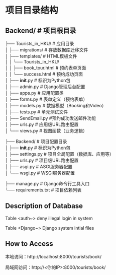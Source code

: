 # 项目目录结构

## Backend/ # 项目根目录  
├── Tourists_in_HKU/ # 应用目录  
│   ├── migrations/ # 存放数据库迁移文件  
│   ├── templates/ # HTML模板文件  
│   │   └── Tourists_in_HKU/  
│   │       ├── book_tour.html # 预约表单页面  
│   │       └── success.html # 预约成功页面  
│   ├── __init__.py # 标识为Python包  
│   ├── admin.py # Django管理后台配置  
│   ├── apps.py # 应用配置类  
│   ├── forms.py # 表单定义（预约表单）  
│   ├── models.py # 数据模型（Booking和Video）  
│   ├── tests.py # 单元测试文件    
│   ├── SendEmail.py #预约成功发送邮件功能   
│   ├── urls.py # 应用级URL路由配置  
│   └── views.py # 视图函数（业务逻辑）  

├── Backend/ # 项目配置目录  
│   ├── __init__.py # 标识为Python包  
│   ├── settings.py # 项目全局配置（数据库、应用等）  
│   ├── urls.py # 项目级URL路由配置  
│   ├── asgi.py # ASGI服务器配置  
│   └── wsgi.py # WSGI服务器配置  

├── manage.py # Django命令行工具入口  
└── requirements.txt # 项目依赖列表  

## Description of Database
Table <auth~> deny illegal login in system

Table <Django~> Django system intial files

## How to Access

本地访问：http://localhost:8000/tourists/book/

局域网访问：http://<你的IP>:8000/tourists/book/


